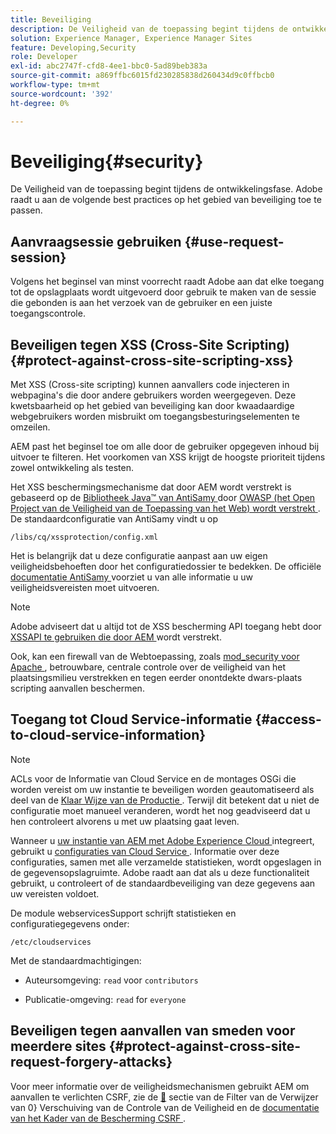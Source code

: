 ```yaml
---
title: Beveiliging
description: De Veiligheid van de toepassing begint tijdens de ontwikkelingsfase
solution: Experience Manager, Experience Manager Sites
feature: Developing,Security
role: Developer
exl-id: abc2747f-cfd8-4ee1-bbc0-5ad89beb383a
source-git-commit: a869ffbc6015fd230285838d260434d9c0ffbcb0
workflow-type: tm+mt
source-wordcount: '392'
ht-degree: 0%

---
```


# Beveiliging{#security}

De Veiligheid van de toepassing begint tijdens de ontwikkelingsfase. Adobe raadt u aan de volgende best practices op het gebied van beveiliging toe te passen.

## Aanvraagsessie gebruiken {#use-request-session}

Volgens het beginsel van minst voorrecht raadt Adobe aan dat elke toegang tot de opslagplaats wordt uitgevoerd door gebruik te maken van de sessie die gebonden is aan het verzoek van de gebruiker en een juiste toegangscontrole.

## Beveiligen tegen XSS (Cross-Site Scripting) {#protect-against-cross-site-scripting-xss}

Met XSS (Cross-site scripting) kunnen aanvallers code injecteren in webpagina&#39;s die door andere gebruikers worden weergegeven. Deze kwetsbaarheid op het gebied van beveiliging kan door kwaadaardige webgebruikers worden misbruikt om toegangsbesturingselementen te omzeilen.

AEM past het beginsel toe om alle door de gebruiker opgegeven inhoud bij uitvoer te filteren. Het voorkomen van XSS krijgt de hoogste prioriteit tijdens zowel ontwikkeling als testen.

Het XSS beschermingsmechanisme dat door AEM wordt verstrekt is gebaseerd op de [ Bibliotheek Java™ van AntiSamy ](https://wiki.owasp.org/index.php/Category:OWASP_AntiSamy_Project) door [ OWASP (het Open Project van de Veiligheid van de Toepassing van het Web) wordt verstrekt ](https://owasp.org/). De standaardconfiguratie van AntiSamy vindt u op

`/libs/cq/xssprotection/config.xml`

Het is belangrijk dat u deze configuratie aanpast aan uw eigen veiligheidsbehoeften door het configuratiedossier te bedekken. De officiële [ documentatie AntiSamy ](https://wiki.owasp.org/index.php/Category:OWASP_AntiSamy_Project) voorziet u van alle informatie u uw veiligheidsvereisten moet uitvoeren.

>[!NOTE]
>
>Adobe adviseert dat u altijd tot de XSS bescherming API toegang hebt door [ XSSAPI te gebruiken die door AEM ](https://developer.adobe.com/experience-manager/reference-materials/6-5-lts/javadoc/com/adobe/granite/xss/XSSAPI.html) wordt verstrekt.

Ook, kan een firewall van de Webtoepassing, zoals [ mod_security voor Apache ](https://www.modsecurity.org), betrouwbare, centrale controle over de veiligheid van het plaatsingsmilieu verstrekken en tegen eerder onontdekte dwars-plaats scripting aanvallen beschermen.

## Toegang tot Cloud Service-informatie {#access-to-cloud-service-information}

>[!NOTE]
>
>ACLs voor de Informatie van Cloud Service en de montages OSGi die worden vereist om uw instantie te beveiligen worden geautomatiseerd als deel van de [ Klaar Wijze van de Productie ](/help/sites-administering/production-ready.md). Terwijl dit betekent dat u niet de configuratie moet manueel veranderen, wordt het nog geadviseerd dat u hen controleert alvorens u met uw plaatsing gaat leven.

Wanneer u [ uw instantie van AEM met Adobe Experience Cloud ](/help/sites-administering/marketing-cloud.md) integreert, gebruikt u [ configuraties van Cloud Service ](/help/sites-developing/extending-cloud-config.md). Informatie over deze configuraties, samen met alle verzamelde statistieken, wordt opgeslagen in de gegevensopslagruimte. Adobe raadt aan dat als u deze functionaliteit gebruikt, u controleert of de standaardbeveiliging van deze gegevens aan uw vereisten voldoet.

De module webservicesSupport schrijft statistieken en configuratiegegevens onder:

`/etc/cloudservices`

Met de standaardmachtigingen:

* Auteursomgeving: `read` voor `contributors`

* Publicatie-omgeving: `read` for `everyone`

## Beveiligen tegen aanvallen van smeden voor meerdere sites {#protect-against-cross-site-request-forgery-attacks}

Voor meer informatie over de veiligheidsmechanismen gebruikt AEM om aanvallen te verlichten CSRF, zie de [&#128279;](/help/sites-administering/security-checklist.md#protect-against-cross-site-request-forgery) sectie van de Filter van de Verwijzer van 0&rbrace; Verschuiving van de Controle van de Veiligheid en de [ documentatie van het Kader van de Bescherming CSRF ](/help/sites-developing/csrf-protection.md).
